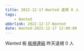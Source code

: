 ```yaml
---
title: 2022-12-17-Wanted 違規 0 人
tags:
    - Wanted
abbrlink: 2022-12-17-Wanted
date: Wanted-2022-12-17 12:00:00
---
```

Wanted 板 [板規連結](https://www.ptt.cc/bbs/Wanted/M.1608829773.A.D3B.html)
昨天違規 0 人
